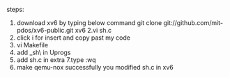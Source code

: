 steps:
1. download xv6 by typing below command
git clone git://github.com/mit-pdos/xv6-public.git xv6
2.vi sh.c
3. click i for insert and copy past my code
4. vi Makefile
5. add  _sh\  in Uprogs
6. add sh.c in extra
7.type :wq
8. make qemu-nox
successfully you modified sh.c in xv6
